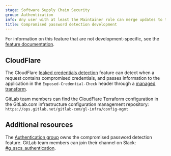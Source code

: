 ```yaml
---
stage: Software Supply Chain Security
group: Authentication
info: Any user with at least the Maintainer role can merge updates to this content. For details, see https://docs.gitlab.com/development/development_processes/#development-guidelines-review.
title: Compromised password detection development
---
```


For information on this feature that are not development-specific, see the [feature documentation](../security/compromised_password_detection.md).

## CloudFlare

The CloudFlare [leaked credentials detection](https://developers.cloudflare.com/waf/detections/leaked-credentials/) feature can detect when a request contains compromised credentials, and passes information to the application in the `Exposed-Credential-Check` header through a [managed transform](https://developers.cloudflare.com/rules/transform/managed-transforms/reference/#add-leaked-credentials-checks-header).

GitLab team members can find the CloudFlare Terraform configuration in the GitLab.com infrastructure configuration management repository: `https://ops.gitlab.net/gitlab-com/gl-infra/config-mgmt`

## Additional resources

<!-- markdownlint-disable MD044 -->
The [Authentication group](https://handbook.gitlab.com/handbook/engineering/development/sec/software-supply-chain-security/authentication/) owns the compromised password detection feature. GitLab team members can join their channel on Slack: [#g_sscs_authentication](https://gitlab.slack.com/archives/CLM1D8QR0).
<!-- markdownlint-enable MD044 -->
